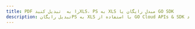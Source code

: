 ---title: PDF را به  تبدیل کنیدXLS، PS به XLS مبدل رایگان یا GO SDKdescription: تبدیل رایگانPS به XLS با استفاده از GO Cloud APIs & SDK همچنین اسناد PDF را در Cloud ایجاد، ویرایش و رندر کنید.---
